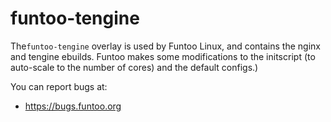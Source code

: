 funtoo-tengine
===============

The`funtoo-tengine` overlay is used by Funtoo Linux, and contains the nginx
and tengine ebuilds. Funtoo makes some modifications to the initscript (to
auto-scale to the number of cores) and the default configs.)

You can report bugs at:
 
* https://bugs.funtoo.org
